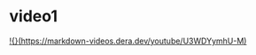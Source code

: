 # video1
[!{}(https://markdown-videos.dera.dev/youtube/U3WDYymhU-M)](https://youtu.be/l4SE6FwNMgowATRi)
